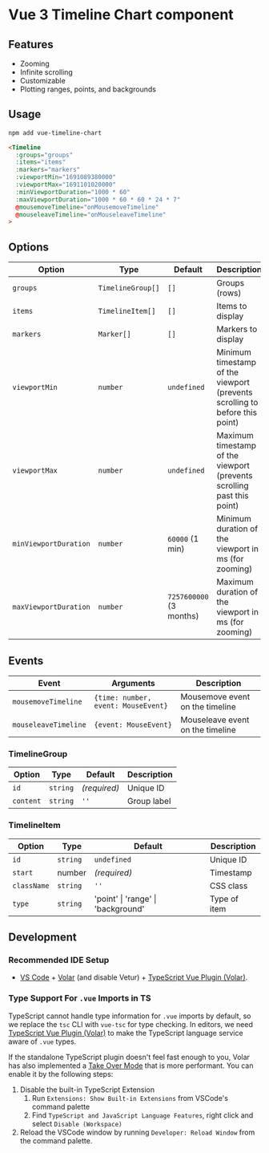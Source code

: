 # Vue 3 Timeline Chart component

## Features

- Zooming
- Infinite scrolling
- Customizable
- Plotting ranges, points, and backgrounds

## Usage

```sh
npm add vue-timeline-chart
```

```html
<Timeline
  :groups="groups"
  :items="items"
  :markers="markers"
  :viewportMin="1691089380000"
  :viewportMax="1691101020000"
  :minViewportDuration="1000 * 60"
  :maxViewportDuration="1000 * 60 * 60 * 24 * 7"
  @mousemoveTimeline="onMousemoveTimeline"
  @mouseleaveTimeline="onMouseleaveTimeline"
>
```

## Options

| Option | Type | Default | Description |
| --- | --- | --- | --- |
| `groups` | `TimelineGroup[]` | `[]` | Groups (rows)
| `items` | `TimelineItem[]` | `[]` | Items to display |
| `markers` | `Marker[]` | `[]` | Markers to display |
| `viewportMin` | `number` | `undefined` | Minimum timestamp of the viewport (prevents scrolling to before this point) |
| `viewportMax` | `number` | `undefined` | Maximum timestamp of the viewport (prevents scrolling past this point) |
| `minViewportDuration` | `number` | `60000` (1 min) | Minimum duration of the viewport in ms (for zooming) |
| `maxViewportDuration` | `number` | `7257600000` (3 months) | Maximum duration of the viewport in ms (for zooming) |

## Events

| Event | Arguments | Description |
| --- | --- | --- |
| `mousemoveTimeline` | `{time: number, event: MouseEvent}` | Mousemove event on the timeline |
| `mouseleaveTimeline` | `{event: MouseEvent}` | Mouseleave event on the timeline |

### TimelineGroup

| Option | Type | Default | Description |
| --- | --- | --- | --- |
| `id` | `string` | *(required)* | Unique ID |
| `content` | `string` | `''` | Group label |

### TimelineItem

| Option | Type | Default | Description |
| --- | --- | --- | --- |
| `id` | `string` | `undefined` | Unique ID |
| `start` | number | *(required)* | Timestamp |
| `className` | `string` | `''` | CSS class |
| `type` | `string` | 'point' \| 'range' \| 'background' | Type of item |

## Development

### Recommended IDE Setup

- [VS Code](https://code.visualstudio.com/) + [Volar](https://marketplace.visualstudio.com/items?itemName=Vue.volar) (and disable Vetur) + [TypeScript Vue Plugin (Volar)](https://marketplace.visualstudio.com/items?itemName=Vue.vscode-typescript-vue-plugin).

### Type Support For `.vue` Imports in TS

TypeScript cannot handle type information for `.vue` imports by default, so we replace the `tsc` CLI with `vue-tsc` for type checking. In editors, we need [TypeScript Vue Plugin (Volar)](https://marketplace.visualstudio.com/items?itemName=Vue.vscode-typescript-vue-plugin) to make the TypeScript language service aware of `.vue` types.

If the standalone TypeScript plugin doesn't feel fast enough to you, Volar has also implemented a [Take Over Mode](https://github.com/johnsoncodehk/volar/discussions/471#discussioncomment-1361669) that is more performant. You can enable it by the following steps:

1. Disable the built-in TypeScript Extension
   1. Run `Extensions: Show Built-in Extensions` from VSCode's command palette
   2. Find `TypeScript and JavaScript Language Features`, right click and select `Disable (Workspace)`
2. Reload the VSCode window by running `Developer: Reload Window` from the command palette.
